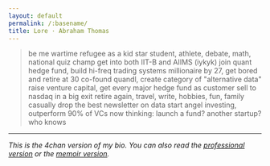 ```yaml
---
layout: default
permalink: /:basename/
title: Lore · Abraham Thomas
---
```


> be me
> wartime refugee as a kid
> star student, athlete, debate, math, national quiz champ
> get into both IIT-B and AIIMS (iykyk)
> join quant hedge fund, build hi-freq trading systems
> millionaire by 27, get bored and retire at 30
> co-found quandl, create category of "alternative data" 
> raise venture capital, get every major hedge fund as customer
> sell to nasdaq in a big exit
> retire again, travel, write, hobbies, fun, family
> casually drop the best newsletter on data
> start angel investing, outperform 90% of VCs 
> now thinking: launch a fund? another startup? who knows


<!--
>be me
>tfw refugee kid 
>top of my class, chad athlete, debate lord, galaxy brain quiz champ, basically a demi-god
>IIT-B and AIIMS both want me, lol
>join quant hedge fund, build Skynet but for stonks
>millionaire by 27, retire at 30, too easy
>co-found Quandl, invent 'alternative data' or something
>raise venture capital, hedge funds throw money at me
>sell to NASDAQ, bag secured
>retire *again*, this time for real (maybe)
>travel the world, find peace in meditation, write esoteric shit no one understands
>start angel investing, mog 90% of VCs
>mfw comfy
>brain starts itching, need more
>launch a fund? another startup? invent time travel?
>dunno lol 
-->

---

*This is the 4chan version of my bio. You can also read the [professional version](/bio) or the [memoir version](/story).*

<br/>
<br/>
<br/>